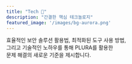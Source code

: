 ```yaml
---
title: "Tech 🤖"
description: "간결한 핵심 테크놀로지"
featured_image: '/images/bg-aurora.png'
---
```


효율적인 보안 솔루션 활용법, 최적화된 도구 사용 방법,  
그리고 기술적인 노하우를 통해 PLURA를 활용한  
문제 해결의 새로운 기준을 제시합니다.
